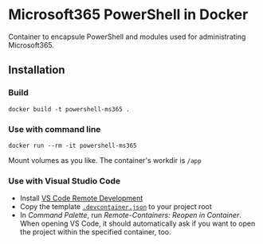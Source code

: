 # Microsoft365 PowerShell in Docker

Container to encapsule PowerShell and modules used for administrating Microsoft365.

## Installation

### Build
```
docker build -t powershell-ms365 .
```

### Use with command line
```
docker run --rm -it powershell-ms365
```

Mount volumes as you like. The container's workdir is `/app`

### Use with Visual Studio Code
- Install [VS Code Remote Development](https://code.visualstudio.com/docs/remote/remote-overview)
- Copy the template [`.devcontainer.json`](./.devcontainer.json) to your project root
- In *Command Palette*, run *Remote-Containers: Reopen in Container*. When opening VS Code, it should automatically ask if you want to open the project within the specified container, too. 

